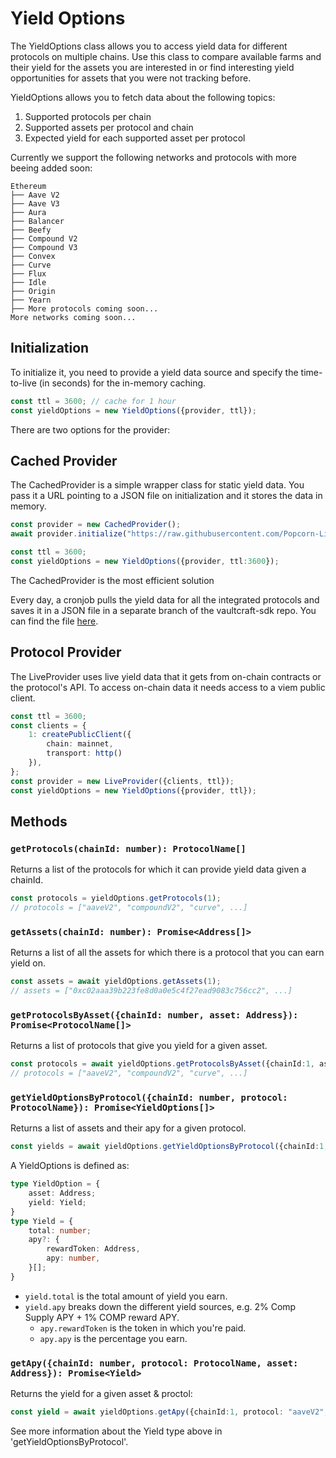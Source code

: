 # Yield Options

The YieldOptions class allows you to access yield data for different protocols on multiple chains. Use this class to compare available farms and their yield for the assets you are interested in or find interesting yield opportunities for assets that you were not tracking before.

YieldOptions allows you to fetch data about the following topics:
1. Supported protocols per chain
2. Supported assets per protocol and chain
3. Expected yield for each supported asset per protocol 

Currently we support the following networks and protocols with more beeing added soon:
```
Ethereum
├── Aave V2
├── Aave V3
├── Aura
├── Balancer
├── Beefy
├── Compound V2
├── Compound V3
├── Convex
├── Curve
├── Flux
├── Idle
├── Origin
├── Yearn
├── More protocols coming soon...
More networks coming soon...
```


## Initialization


To initialize it, you need to provide a yield data source and specify the time-to-live (in seconds) for the in-memory caching.

```ts
const ttl = 3600; // cache for 1 hour
const yieldOptions = new YieldOptions({provider, ttl});
```

There are two options for the provider:

## Cached Provider

The CachedProvider is a simple wrapper class for static yield data. You pass it a URL pointing to a JSON file on initialization and it stores the data in memory.

```ts
const provider = new CachedProvider();
await provider.initialize("https://raw.githubusercontent.com/Popcorn-Limited/apy-data/main/apy-data.json");

const ttl = 3600;
const yieldOptions = new YieldOptions({provider, ttl:3600});
```

The CachedProvider is the most efficient solution 

Every day, a cronjob pulls the yield data for all the integrated protocols and saves it in a JSON file in a separate branch of the vaultcraft-sdk repo.
You can find the file [here](https://github.com/Popcorn-Limited/apy-data/blob/main/apy-data.json).

## Protocol Provider

The LiveProvider uses live yield data that it gets from on-chain contracts or the protocol's API.
To access on-chain data it needs access to a viem public client.

```ts
const ttl = 3600;
const clients = {
    1: createPublicClient({ 
        chain: mainnet,
        transport: http()
    }),
};
const provider = new LiveProvider({clients, ttl});
const yieldOptions = new YieldOptions({provider, ttl});
```


## Methods

### `getProtocols(chainId: number): ProtocolName[]`

Returns a list of the protocols for which it can provide yield data given a chainId.

```ts
const protocols = yieldOptions.getProtocols(1);
// protocols = ["aaveV2", "compoundV2", "curve", ...]
```

### `getAssets(chainId: number): Promise<Address[]>`

Returns a list of all the assets for which there is a protocol that you can earn yield on.

```ts
const assets = await yieldOptions.getAssets(1);
// assets = ["0xc02aaa39b223fe8d0a0e5c4f27ead9083c756cc2", ...]
```

### `getProtocolsByAsset({chainId: number, asset: Address}): Promise<ProtocolName[]>`

Returns a list of protocols that give you yield for a given asset.

```ts
const protocols = await yieldOptions.getProtocolsByAsset({chainId:1, asset: "0xc02aaa39b223fe8d0a0e5c4f27ead9083c756cc2"});
// protocols = ["aaveV2", "compoundV2", "curve", ...]
```

### `getYieldOptionsByProtocol({chainId: number, protocol: ProtocolName}): Promise<YieldOptions[]>`

Returns a list of assets and their apy for a given protocol.

```ts
const yields = await yieldOptions.getYieldOptionsByProtocol({chainId:1, protocol: "aaveV2"});
```

A YieldOptions is defined as:

```ts
type YieldOption = {
    asset: Address;
    yield: Yield;
}
type Yield = {
    total: number;
    apy?: {
        rewardToken: Address,
        apy: number,     
    }[];
}
```

- `yield.total` is the total amount of yield you earn.
- `yield.apy` breaks down the different yield sources, e.g. 2% Comp Supply APY + 1% COMP reward APY.
  - `apy.rewardToken` is the token in which you're paid.
  - `apy.apy` is the percentage you earn.

### `getApy({chainId: number, protocol: ProtocolName, asset: Address}): Promise<Yield>`

Returns the yield for a given asset & proctol:

```ts
const yield = await yieldOptions.getApy({chainId:1, protocol: "aaveV2", asset:"0xc02aaa39b223fe8d0a0e5c4f27ead9083c756cc2"});
```
See more information about the Yield type above in 'getYieldOptionsByProtocol'.
